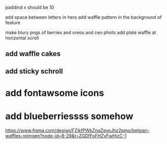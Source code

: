  paddind x should be 10

 add space between letters in hero
 add waffle pattern in the background of feature

 make blury pngs of berries and oreos
and ceo photo
 add plate waffle at horizontal scroll

## add waffle cakes 
## add sticky schroll
# add fontawsome icons
# add blueberriessss somehow





https://www.figma.com/design/FZjkfPWkZnqZevoJhz2pmo/belgian-waffles-reimgen?node-id=8-29&t=ZGDfFoFHZyFwHjzC-1